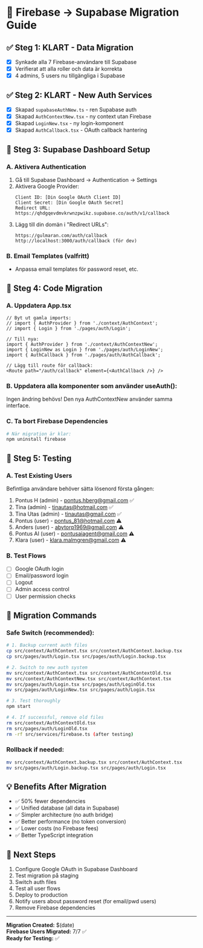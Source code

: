 # 🚀 Firebase → Supabase Migration Guide

## ✅ **Steg 1: KLART - Data Migration**
- [x] Synkade alla 7 Firebase-användare till Supabase 
- [x] Verifierat att alla roller och data är korrekta
- [x] 4 admins, 5 users nu tillgängliga i Supabase

## ✅ **Steg 2: KLART - New Auth Services**
- [x] Skapad `supabaseAuthNew.ts` - ren Supabase auth
- [x] Skapad `AuthContextNew.tsx` - ny context utan Firebase
- [x] Skapad `LoginNew.tsx` - ny login-komponent  
- [x] Skapad `AuthCallback.tsx` - OAuth callback hantering

## 🔧 **Steg 3: Supabase Dashboard Setup** 

### A. Aktivera Authentication
1. Gå till Supabase Dashboard → Authentication → Settings
2. Aktivera Google Provider:
   ```
   Client ID: [Din Google OAuth Client ID]
   Client Secret: [Din Google OAuth Secret]  
   Redirect URL: https://qhdgqevdmvkrwnzpwikz.supabase.co/auth/v1/callback
   ```
3. Lägg till din domän i "Redirect URLs":
   ```
   https://gulmaran.com/auth/callback
   http://localhost:3000/auth/callback (för dev)
   ```

### B. Email Templates (valfritt)
- Anpassa email templates för password reset, etc.

## 🔄 **Steg 4: Code Migration**

### A. Uppdatera App.tsx
```tsx
// Byt ut gamla imports:
// import { AuthProvider } from './context/AuthContext';
// import { Login } from './pages/auth/Login';

// Till nya:
import { AuthProvider } from './context/AuthContextNew';  
import { LoginNew as Login } from './pages/auth/LoginNew';
import { AuthCallback } from './pages/auth/AuthCallback';

// Lägg till route för callback:
<Route path="/auth/callback" element={<AuthCallback />} />
```

### B. Uppdatera alla komponenter som använder useAuth():
Ingen ändring behövs! Den nya AuthContextNew använder samma interface.

### C. Ta bort Firebase Dependencies
```bash
# När migration är klar:
npm uninstall firebase
```

## 🧪 **Steg 5: Testing**

### A. Test Existing Users
Befintliga användare behöver sätta lösenord första gången:
1. Pontus H (admin) - pontus.hberg@gmail.com ✅
2. Tina (admin) - tinautas@hotmail.com ✅  
3. Tina Utas (admin) - tinautas@gmail.com ✅
4. Pontus (user) - pontus_81@hotmail.com ⚠️
5. Anders (user) - abytorp1969@gmail.com ⚠️
6. Pontus AI (user) - pontusaiagent@gmail.com ⚠️
7. Klara (user) - klara.malmgren@gmail.com ⚠️

### B. Test Flows
- [ ] Google OAuth login
- [ ] Email/password login  
- [ ] Logout
- [ ] Admin access control
- [ ] User permission checks

## 🚨 **Migration Commands**

### Safe Switch (recommended):
```bash
# 1. Backup current auth files
cp src/context/AuthContext.tsx src/context/AuthContext.backup.tsx
cp src/pages/auth/Login.tsx src/pages/auth/Login.backup.tsx

# 2. Switch to new auth system
mv src/context/AuthContext.tsx src/context/AuthContextOld.tsx
mv src/context/AuthContextNew.tsx src/context/AuthContext.tsx
mv src/pages/auth/Login.tsx src/pages/auth/LoginOld.tsx  
mv src/pages/auth/LoginNew.tsx src/pages/auth/Login.tsx

# 3. Test thoroughly
npm start

# 4. If successful, remove old files
rm src/context/AuthContextOld.tsx
rm src/pages/auth/LoginOld.tsx
rm -rf src/services/firebase.ts (after testing)
```

### Rollback if needed:
```bash
mv src/context/AuthContext.backup.tsx src/context/AuthContext.tsx
mv src/pages/auth/Login.backup.tsx src/pages/auth/Login.tsx
```

## 💡 **Benefits After Migration**
- ✅ 50% fewer dependencies 
- ✅ Unified database (all data in Supabase)
- ✅ Simpler architecture (no auth bridge)
- ✅ Better performance (no token conversion)
- ✅ Lower costs (no Firebase fees)
- ✅ Better TypeScript integration

## 🎯 **Next Steps**
1. Configure Google OAuth in Supabase Dashboard
2. Test migration på staging
3. Switch auth files  
4. Test all user flows
5. Deploy to production
6. Notify users about password reset (for email/pwd users)
7. Remove Firebase dependencies

---
**Migration Created:** $(date)  
**Firebase Users Migrated:** 7/7 ✅  
**Ready for Testing:** ✅